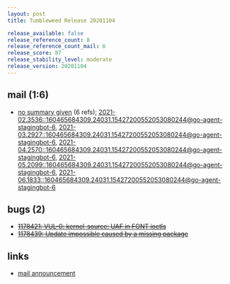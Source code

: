 ```yaml
---
layout: post
title: Tumbleweed Release 20201104

release_available: false
release_reference_count: 8
release_reference_count_mail: 6
release_score: 87
release_stability_level: moderate
release_version: 20201104
---
```


## mail (1:6)

- [no summary given](https://lists.opensuse.org/archives/list/factory@lists.opensuse.org/thread/VLQSJEIUQXE2WV3R7YPXZG7ABIUR3NUP) (6 refs); [2021-02.3536::<160465684309.24031.15427200552053080244@go-agent-stagingbot-6>](https://lists.opensuse.org/archives/list/factory@lists.opensuse.org/thread/VLQSJEIUQXE2WV3R7YPXZG7ABIUR3NUP), [2021-03.2927::<160465684309.24031.15427200552053080244@go-agent-stagingbot-6>](https://lists.opensuse.org/archives/list/factory@lists.opensuse.org/thread/VLQSJEIUQXE2WV3R7YPXZG7ABIUR3NUP), [2021-04.2570::<160465684309.24031.15427200552053080244@go-agent-stagingbot-6>](https://lists.opensuse.org/archives/list/factory@lists.opensuse.org/thread/VLQSJEIUQXE2WV3R7YPXZG7ABIUR3NUP), [2021-05.2099::<160465684309.24031.15427200552053080244@go-agent-stagingbot-6>](https://lists.opensuse.org/archives/list/factory@lists.opensuse.org/thread/VLQSJEIUQXE2WV3R7YPXZG7ABIUR3NUP), [2021-06.1833::<160465684309.24031.15427200552053080244@go-agent-stagingbot-6>](https://lists.opensuse.org/archives/list/factory@lists.opensuse.org/thread/VLQSJEIUQXE2WV3R7YPXZG7ABIUR3NUP)

## bugs (2)

<!--more-->

- ~~[1178421: VUL-0: kernel-source: UAF in FONT ioctls](https://bugzilla.opensuse.org/show_bug.cgi?id=1178421)~~
- ~~[1178439: Update impossible caused by a missing package](https://bugzilla.opensuse.org/show_bug.cgi?id=1178439)~~



## links

- [mail announcement](https://lists.opensuse.org/archives/list/factory@lists.opensuse.org/thread/VLQSJEIUQXE2WV3R7YPXZG7ABIUR3NUP)
